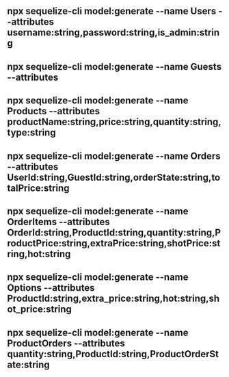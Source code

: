 ## npx sequelize-cli model:generate --name Users --attributes username:string,password:string,is_admin:string

## npx sequelize-cli model:generate --name Guests --attributes

## npx sequelize-cli model:generate --name Products --attributes productName:string,price:string,quantity:string,type:string

## npx sequelize-cli model:generate --name Orders --attributes UserId:string,GuestId:string,orderState:string,totalPrice:string

## npx sequelize-cli model:generate --name OrderItems --attributes OrderId:string,ProductId:string,quantity:string,ProductPrice:string,extraPrice:string,shotPrice:string,hot:string

## npx sequelize-cli model:generate --name Options --attributes ProductId:string,extra_price:string,hot:string,shot_price:string

## npx sequelize-cli model:generate --name ProductOrders --attributes quantity:string,ProductId:string,ProductOrderState:string
